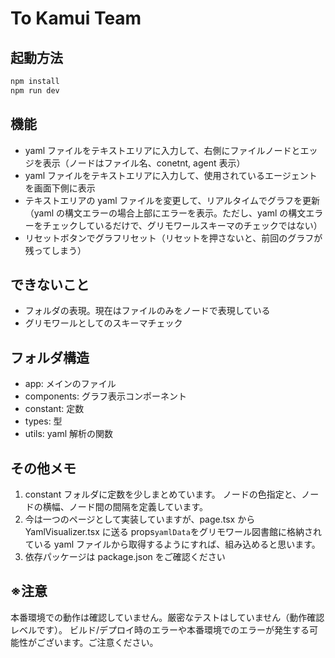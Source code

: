# To Kamui Team

## 起動方法
```sh
npm install
npm run dev
```

## 機能

- yaml ファイルをテキストエリアに入力して、右側にファイルノードとエッジを表示（ノードはファイル名、conetnt, agent 表示）
- yaml ファイルをテキストエリアに入力して、使用されているエージェントを画面下側に表示
- テキストエリアの yaml ファイルを変更して、リアルタイムでグラフを更新（yaml の構文エラーの場合上部にエラーを表示。ただし、yaml の構文エラーをチェックしているだけで、グリモワールスキーマのチェックではない）
- リセットボタンでグラフリセット（リセットを押さないと、前回のグラフが残ってしまう）

## できないこと

- フォルダの表現。現在はファイルのみをノードで表現している
- グリモワールとしてのスキーマチェック

## フォルダ構造

- app: メインのファイル
- components: グラフ表示コンポーネント
- constant: 定数
- types: 型
- utils: yaml 解析の関数

## その他メモ

1. constant フォルダに定数を少しまとめています。
   ノードの色指定と、ノードの横幅、ノード間の間隔を定義しています。
2. 今は一つのページとして実装していますが、page.tsx から YamlVisualizer.tsx に送る props`yamlData`をグリモワール図書館に格納されている yaml ファイルから取得するようにすれば、組み込めると思います。
3. 依存パッケージは package.json をご確認ください

## ※注意

本番環境での動作は確認していません。厳密なテストはしていません（動作確認レベルです）。
ビルド/デプロイ時のエラーや本番環境でのエラーが発生する可能性がございます。ご注意ください。
